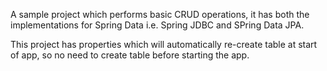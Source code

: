 A sample project which performs basic CRUD operations, it has both the implementations
for Spring Data i.e. Spring JDBC and SPring Data JPA.

This project has properties which will automatically re-create table at start of app, so no need to
create table before starting the app. 